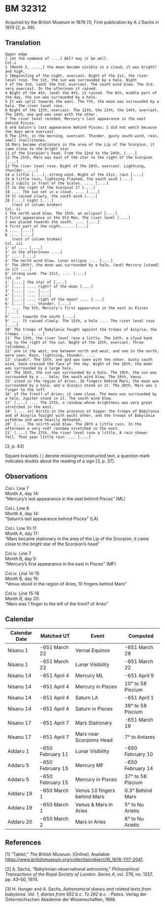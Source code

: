 BM 32312
========

Acquired by the British Museum in 1876 \[1\], First publication by A J
Sachs in 1974 \[2, p. 48\].

Translation
-----------

    Upper edge
    1 [At the command of ....] Bēl? may it be well.
    Col.i
    1 [Month I, ....,] the moon became visible in a cloud; it was bright? and high.
    2 [Beginn]ing of the night, overcast. Night of the 1st, the river level rose. The 1st, the sun was surrounded by a halo. Night
    3 of the 2nd, (and) the 2nd, overcast. The south wind blew. The 3rd, very overcast. In the afternoon it rained.
    4 Night of the 4th, (and) the 4th, it rained. The 6th, middle part of the day, the sun was surrounded by a halo.
    5 It was split towards the east. The 7th, the moon was surrounded by a halo. The river level rose.
    6 Night of the 12th, overcast. The 12th, the 13th, the 14th, overcast. The 14th, one god was seen with the other.
    7 The river level receded. Mercury's last appearance in the east behind Pisces,
    8 and Saturn's last appearance behind Pisces; I did not watch because the days were overcast.
    9 The 17th, in the morning, overcast. Thunder, gusty south wind, rain, small (hail)stones.
    10 Mars became stationary in the area of the Lip of the Scorpion, it came close to the bright star
    11 of the Scorpion's head. From the 22nd to the 24th, [....]
    12 The 25th, Mars was east of the star to the right of the Scorpion [....]
    13 The river level rose. Night of the 20th, overcast. Lightning, thun[der, ....]
    14 a little [....], strong wind. Night of the 21st, rain [....]
    15 A little rain, lightning flashed, the south wind [....]
    16 2 cubits in front of the Scales. .... [....]
    17 to the right of the Scorpion 1? [....]
    18 .... The sun set in a cloud. .... [....]
    19 It rained slowly, the south wind [....]
    20 [....] night [....]
       (rest of column broken)
    Col. ii
    1 The north wind blew. The 15th, an eclipse? [....]
    2 first appearance in the Old Man. The river level [....]
    3 was placed towards the south. .... [....]
    4 first part of the night, .... [....]
    5 .... [....]
    6 .... [....]
       (rest of column broken)
    Col. iii
    1' of .... [....]
    2' in the after[noon ....]
    3' .... [....]
    4' The north wind blew. Lunar eclipse .... [....]
    5' The 20th?, the moon was surrounded by a halo, (and) Mercury [stood] in i[t ....]
    6' strong wind. The 21st, .... [....]
    Col. iv
    1' [....] the star of [....]
    2' [....] .... right? of the moon [....]
    3' [....] .... [....]
    4' [....] .... [....]
    5' [....] .... right of the moon? .... [....]
    6' [....] .... thunder, [....]
    7' .... The 5th, Mercury's first appearance in the east in Pisces [....]
    8' .... towards the south [....]
    9' .... It rained slowly. The 12th, a halo .... The river level rose [....]
    10' The troops of Babylonia fought against the troops of Assyria; the troops .... [....]
    11' The 13th, the river level rose a little. The 14th, a cloud bank lay to the right of the sun. Night of the 15th, overcast. Three ra[inbows,]
    12' one in the west, one between north and west, and one in the north, were seen. Rain, lightning, thunder, ....
    13' clouds?. The 15th, one god was seen with the other. Gusty south wind, haze crossed the face of the sky. Night of the 16th, the moon was surrounded by a large halo.
    14' The 16th, the sun was surrounded by a halo. The 18th, the sun was surrounded by a ... halo; the south wind blew. The 19th, Venus
    15' stood in the region of Aries, 10 fingers behind Mars; the moon was surrounded by a halo, and α Scorpii stood in it. The 20th, Mars was 1 finger to the left
    16' of the front? of Aries; it came close. The moon was surrounded by a halo, Jupiter stood in it. The south wind blew.
    17' [....] .... The 27th, a rainbow whose brightness was very great stretched in the east.
    18' [.... in] Hiritu in the province of Sippar the troops of Babylonia and of Assyria fou[ght with each] other, and the troops of Babylonia withdrew and were heavily defeated.
    20' [.... The no]rth wind blew. The 28th a little rain. In the afternoon a very red? rainbow stretched in the east.
    21' [....] The 27th, the river level rose a little. A rain shower fell. That year little rain .... [....]

\[3, p. 43\]

Square brackets `[]` denote missing/reconstructed text, a question mark
indicates doubts about the reading of a sign \[3, p. 37\].

Observations
------------

Col.i. Line 7  
Month A, day 14:  
“Mercury’s last appearance in the east behind Pisces” (ML)

Col.i. Line 8  
Month A, day 14:  
“Saturn’s last appearance behind Pisces” (LA)

Col.i. Line 10-11  
Month A, day 17:  
“Mars became stationary in the area of the Lip of the Scorpion, it came
close to the bright star of the Scorpion’s head”

Col.iv. Line 7  
Month B, day 5:  
“Mercury’s first appearance in the east in Pisces” (MF)

Col.iv. Line 14-15  
Month B, day 19:  
“Venus stood in the region of Aries, 10 fingers behind Mars”

Col.iv. Line 15-16  
Month B, day 20:  
“Mars was 1 finger to the left of the front? of Aries”

Calendar
--------

<table>
<thead>
<tr class="header">
<th>Calendar Date</th>
<th>Matched UT</th>
<th>Event</th>
<th>Computed</th>
</tr>
</thead>
<tbody>
<tr class="odd">
<td>Nisanu 1</td>
<td>-651 March 22</td>
<td>Vernal Equinox</td>
<td>-651 March 28</td>
</tr>
<tr class="even">
<td>Nisanu 1</td>
<td>-651 March 22</td>
<td>Lunar Visibility</td>
<td>-651 March 22</td>
</tr>
<tr class="odd">
<td>Nisanu 14</td>
<td>-651 April 4</td>
<td>Mercury ML</td>
<td>-651 April 9</td>
</tr>
<tr class="even">
<td>Nisanu 14</td>
<td>-651 April 4</td>
<td>Mercury in Pisces</td>
<td>10° to 58 Piscium</td>
</tr>
<tr class="odd">
<td>Nisanu 14</td>
<td>-651 April 4</td>
<td>Saturn LA</td>
<td>-651 April 1</td>
</tr>
<tr class="even">
<td>Nisanu 14</td>
<td>-651 April 4</td>
<td>Saturn in Pisces</td>
<td>38° to 58 Piscium</td>
</tr>
<tr class="odd">
<td>Nisanu 17</td>
<td>-651 April 7</td>
<td>Mars Stationary</td>
<td>-651 March 19</td>
</tr>
<tr class="even">
<td>Nisanu 17</td>
<td>-651 April 7</td>
<td>Mars near Scorpions Head</td>
<td>7° to Antares</td>
</tr>
<tr class="odd">
<td>Addaru 1</td>
<td>-650 February 11</td>
<td>Lunar Visibility</td>
<td>-650 February 10</td>
</tr>
<tr class="even">
<td>Addaru 5</td>
<td>-650 February 15</td>
<td>Mercury MF</td>
<td>-650 February 14</td>
</tr>
<tr class="odd">
<td>Addaru 5</td>
<td>-650 February 15</td>
<td>Mercury in Pisces</td>
<td>37° to 58 Piscium</td>
</tr>
<tr class="even">
<td>Addaru 19</td>
<td>-650 March 1</td>
<td>Venus 10 fingers behind Mars</td>
<td>0.3° Behind Mars</td>
</tr>
<tr class="odd">
<td>Addaru 19</td>
<td>-650 March 1</td>
<td>Venus &amp; Mars in Aries</td>
<td>5° to Nu Arietis</td>
</tr>
<tr class="even">
<td>Addaru 20</td>
<td>-650 March 2</td>
<td>Mars in Aries</td>
<td>6° to Nu Arietis</td>
</tr>
</tbody>
</table>

References
----------

\[1\] “Tablet,” *The British Museum*. \[Online\]. Available:
<https://www.britishmuseum.org/collection/object/W_1876-1117-2041>.

\[2\] A. Sachs, “Babylonian observational astronomy,” *Philosophical
Transactions of the Royal Society of London. Series A*, vol. 276, no.
1257, pp. 43–50, 1974.

\[3\] H. Hunger and A. Sachs, *Astronomical diaries and related texts
from babylonia. Vol. 1, diaries from 652 b.c. To 262 b.c. : Plates*.
Verlag der Österreichischen Akademie der Wissenschaften, 1988.
